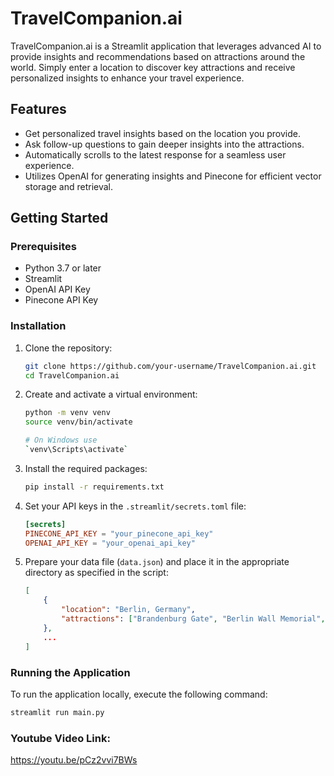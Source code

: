 # TravelCompanion.ai

TravelCompanion.ai is a Streamlit application that leverages advanced AI to provide insights and recommendations based on attractions around the world. Simply enter a location to discover key attractions and receive personalized insights to enhance your travel experience.

## Features

- Get personalized travel insights based on the location you provide.
- Ask follow-up questions to gain deeper insights into the attractions.
- Automatically scrolls to the latest response for a seamless user experience.
- Utilizes OpenAI for generating insights and Pinecone for efficient vector storage and retrieval.

## Getting Started

### Prerequisites

- Python 3.7 or later
- Streamlit
- OpenAI API Key
- Pinecone API Key

### Installation

1. Clone the repository:
    ```bash
    git clone https://github.com/your-username/TravelCompanion.ai.git
    cd TravelCompanion.ai
    ```

2. Create and activate a virtual environment:
    ```bash
    python -m venv venv
    source venv/bin/activate  
    
    # On Windows use 
    `venv\Scripts\activate`
    ```

3. Install the required packages:
    ```bash
    pip install -r requirements.txt
    ```

4. Set your API keys in the `.streamlit/secrets.toml` file:
    ```toml
    [secrets]
    PINECONE_API_KEY = "your_pinecone_api_key"
    OPENAI_API_KEY = "your_openai_api_key"
    ```

5. Prepare your data file (`data.json`) and place it in the appropriate directory as specified in the script:
    ```json
    [
        {
            "location": "Berlin, Germany",
            "attractions": ["Brandenburg Gate", "Berlin Wall Memorial", ...]
        },
        ...
    ]
    ```

### Running the Application

To run the application locally, execute the following command:
```bash
streamlit run main.py
```

### Youtube Video Link:
https://youtu.be/pCz2vvi7BWs
